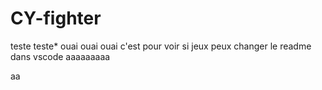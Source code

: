 # CY-fighter

teste teste*
ouai ouai ouai c'est pour voir si jeux peux changer le readme dans vscode aaaaaaaaa

aa

